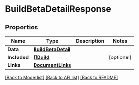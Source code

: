 # BuildBetaDetailResponse

## Properties

Name | Type | Description | Notes
------------ | ------------- | ------------- | -------------
**Data** | [**BuildBetaDetail**](BuildBetaDetail.md) |  | 
**Included** | [**[]Build**](Build.md) |  | [optional] 
**Links** | [**DocumentLinks**](DocumentLinks.md) |  | 

[[Back to Model list]](../README.md#documentation-for-models) [[Back to API list]](../README.md#documentation-for-api-endpoints) [[Back to README]](../README.md)


